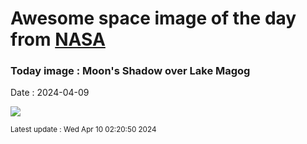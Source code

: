 
# Awesome space image of the day from [NASA](https://api.nasa.gov/)

### Today image : Moon's Shadow over Lake Magog
Date : 2024-04-09

![](https://apod.nasa.gov/apod/image/2404/StanHonda2024TSEMagogCanada1200.jpg)

<small>Latest update : Wed Apr 10 02:20:50 2024</small>
        